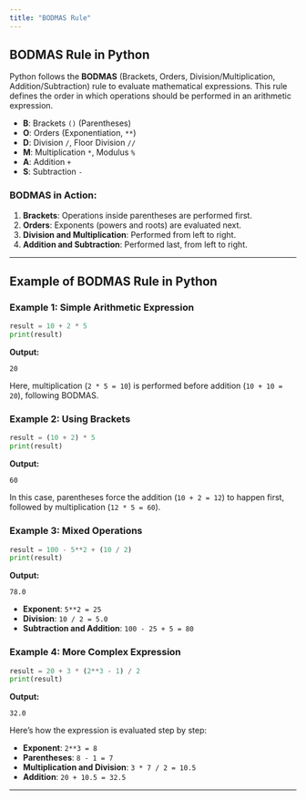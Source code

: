 ```yaml
---
title: "BODMAS Rule"
---
```


## BODMAS Rule in Python

Python follows the **BODMAS** (Brackets, Orders, Division/Multiplication, Addition/Subtraction) rule to evaluate mathematical expressions. This rule defines the order in which operations should be performed in an arithmetic expression.

- **B**: Brackets `()` (Parentheses)
- **O**: Orders (Exponentiation, `**`)
- **D**: Division `/`, Floor Division `//`
- **M**: Multiplication `*`, Modulus `%`
- **A**: Addition `+`
- **S**: Subtraction `-`

### BODMAS in Action:
1. **Brackets**: Operations inside parentheses are performed first.
2. **Orders**: Exponents (powers and roots) are evaluated next.
3. **Division and Multiplication**: Performed from left to right.
4. **Addition and Subtraction**: Performed last, from left to right.

---

## Example of BODMAS Rule in Python

### Example 1: Simple Arithmetic Expression
```python
result = 10 + 2 * 5
print(result)
```
**Output:**
```
20
```
Here, multiplication (`2 * 5 = 10`) is performed before addition (`10 + 10 = 20`), following BODMAS.

### Example 2: Using Brackets
```python
result = (10 + 2) * 5
print(result)
```
**Output:**
```
60
```
In this case, parentheses force the addition (`10 + 2 = 12`) to happen first, followed by multiplication (`12 * 5 = 60`).

### Example 3: Mixed Operations
```python
result = 100 - 5**2 + (10 / 2)
print(result)
```
**Output:**
```
78.0
```
- **Exponent**: `5**2 = 25`
- **Division**: `10 / 2 = 5.0`
- **Subtraction and Addition**: `100 - 25 + 5 = 80`

### Example 4: More Complex Expression
```python
result = 20 + 3 * (2**3 - 1) / 2
print(result)
```
**Output:**
```
32.0
```
Here’s how the expression is evaluated step by step:
- **Exponent**: `2**3 = 8`
- **Parentheses**: `8 - 1 = 7`
- **Multiplication and Division**: `3 * 7 / 2 = 10.5`
- **Addition**: `20 + 10.5 = 32.5`

---
